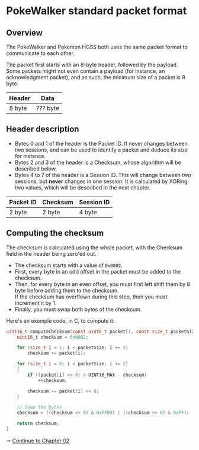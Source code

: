# PokeWalker standard packet format
## Overview
The PokeWalker and Pokemon HGSS both uses the same packet format to communicate to each other.

The packet first starts with an 8-byte header, followed by the payload.  
Some packets might not even contain a payload (for instance, an acknowledgment packet), and as such, the minimum size of a packet is 8 byte.

| Header | Data     |
|--------|----------|
| 8 byte | ??? byte |

## Header description
- Bytes 0 and 1 of the header is the Packet ID. It never changes between two sessions, and can be used to identify a packet and deduce its size for instance.  
- Bytes 2 and 3 of the header is a Checksum, whose algorithm will be described below.  
- Bytes 4 to 7 of the header is a Session ID. This will change between two sessions, but **never** changes in one session. It is calculated by XORing two values, which will be described in the next chapter.

| Packet ID | Checksum | Session ID |
|-----------|----------|------------|
| 2 byte    | 2 byte   | 4 byte     |

## Computing the checksum
The checksum is calculated using the whole packet, with the Checksum field in the header being zero'ed out.

- The checksum starts with a value of ``0x0002``.
- First, every byte in an odd offset in the packet must be added to the checksum.
- Then, for every byte in an even offset, you must first left shift them by 8 byte before adding them to the checksum.  
If the checksum has overflown during this step, then you must increment it by 1.
- Finally, you must swap both bytes of the checksum.

Here's an example code, in C, to compute it:
```C
uint16_t computeChecksum(const uint8_t packet[], const size_t packetSize) {
    uint16_t checksum = 0x0002;

    for (size_t i = 1; i < packetSize; i += 2)
        checksum += packet[i];

    for (size_t i = 0; i < packetSize; i += 2)
    {
        if ((packet[i] << 8) > UINT16_MAX - checksum)
            ++checksum;

        checksum += packet[i] << 8;
    }

    // Swap the bytes
    checksum = ((checksum << 8) & 0xFF00) | ((checksum >> 8) & 0xFF);

    return checksum;
}
```

🠖 [Continue to Chapter 02](02%20-%20Starting%20a%20Communication.md)